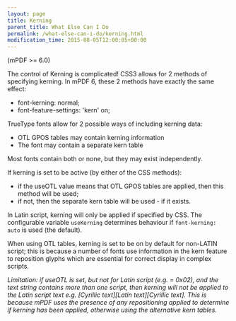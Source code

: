 ```yaml
---
layout: page
title: Kerning
parent_title: What Else Can I Do
permalink: /what-else-can-i-do/kerning.html
modification_time: 2015-08-05T12:00:05+00:00
---
```


(mPDF &gt;= 6.0)

The control of Kerning is complicated! CSS3 allows for 2 methods of specifying kerning. In mPDF 6, these 2 methods have exactly the same effect:

<ul>
<li>font-kerning: normal;</li>
<li>font-feature-settings: 'kern' on;</li>
</ul>

TrueType fonts allow for 2 possible ways of including kerning data:

<ul>
<li>OTL GPOS tables may contain kerning information</li>
<li>The font may contain a separate kern table</li>
</ul>

Most fonts contain both or none, but they may exist independently.

If kerning is set to be active (by either of the CSS methods):

<ul>
<li>if the useOTL value means that OTL GPOS tables are applied, then this method will be used;</li>
<li>if not, then the separate kern table will be used - if it exists.</li>
</ul>

In Latin script, kerning will only be applied if specified by CSS. The configurable variable <code>useKerning</code> determines behaviour if <code>font-kerning: auto</code> is used (the default).

When using OTL tables, kerning is set to be on by default for non-LATIN script; this is because a number of fonts use information in the kern feature to reposition glyphs which are essential for correct display in complex scripts.

<i>Limitation: if useOTL is set, but not for Latin script (e.g. = 0x02), and the text string contains more than one script, then kerning will not be applied to the Latin script text e.g. <span>[Cyrillic text][Latin text][Cyrillic text]</span>. This is because mPDF uses the presence of any repositioning applied to determine if kerning has been applied, otherwise using the alternative kern tables.</i>

